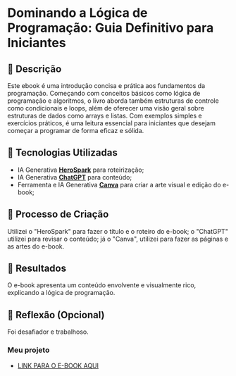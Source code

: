 # Dominando a Lógica de Programação: Guia Definitivo para Iniciantes

## 📒 Descrição
Este ebook é uma introdução concisa e prática aos fundamentos da programação. Começando com conceitos básicos como lógica de programação e algoritmos, o livro aborda também estruturas de controle como condicionais e loops, além de oferecer uma visão geral sobre estruturas de dados como arrays e listas. Com exemplos simples e exercícios práticos, é uma leitura essencial para iniciantes que desejam começar a programar de forma eficaz e sólida.

## 🤖 Tecnologias Utilizadas
- IA Generativa **[HeroSpark](https://herospark.com/criar-produto)** para roteirização;
- IA Generativa **[ChatGPT](https://chat.openai.com)** para conteúdo;
- Ferramenta e IA Generativa **[Canva](https://www.canva.com)** para criar a arte visual e edição do e-book;

## 🧐 Processo de Criação
Utilizei o "HeroSpark" para fazer o título e o roteiro do e-book; o "ChatGPT" utilizei para revisar o conteúdo; já o "Canva", utilizei para fazer as páginas e as artes do e-book.

## 🚀 Resultados
O e-book apresenta um conteúdo envolvente e visualmente rico, explicando a lógica de programação.

## 💭 Reflexão (Opcional)
Foi desafiador e trabalhoso.

### Meu projeto

- [LINK PARA O E-BOOK AQUI](https://www.canva.com/design/DAGFJTaLO9Y/Pke1IfYESABUgCr8RsXUxw/edit?utm_content=DAGFJTaLO9Y&utm_campaign=designshare&utm_medium=link2&utm_source=sharebutton)
